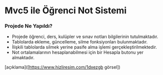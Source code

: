 # Mvc5 ile Öğrenci Not Sistemi

### Projede Ne Yapıldı?

* Projede öğrenci, ders, kulüpler ve sınav notları bilgilerinin tutulmaktadır.
* Tablolarda ekleme, güncelleme, silme fonksiyonları bulunmaktadır.
* İlişkili tablolarda silmek yerine pasife alma işlemi gerçekleştirilmektedir.
* Not ortalamalarının hesaplanabilmesi için bir Hesapla butonu yer almaktadır.

[açıklama]([https://www.hizliresim.com/1dxezgb görsel])
